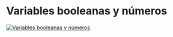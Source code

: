 # Variables booleanas y números
[![Variables booleanas y números](http://img.youtube.com/vi/u4EbY-aLw7E/0.jpg)](http://www.youtube.com/watch?v=u4EbY-aLw7E)



